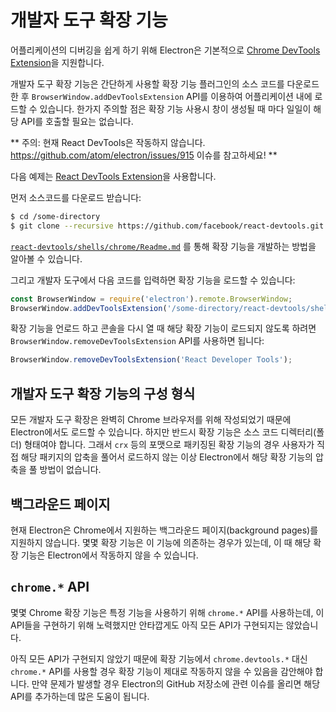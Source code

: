 ﻿# 개발자 도구 확장 기능

어플리케이션의 디버깅을 쉽게 하기 위해 Electron은 기본적으로 [Chrome DevTools Extension][devtools-extension]을 지원합니다.

개발자 도구 확장 기능은 간단하게 사용할 확장 기능 플러그인의 소스 코드를 다운로드한 후 `BrowserWindow.addDevToolsExtension` API를 이용하여
어플리케이션 내에 로드할 수 있습니다. 한가지 주의할 점은 확장 기능 사용시 창이 생성될 때 마다 일일이 해당 API를 호출할 필요는 없습니다.

** 주의: 현재 React DevTools은 작동하지 않습니다. https://github.com/atom/electron/issues/915 이슈를 참고하세요! **

다음 예제는 [React DevTools Extension](https://github.com/facebook/react-devtools)을 사용합니다.

먼저 소스코드를 다운로드 받습니다:

```bash
$ cd /some-directory
$ git clone --recursive https://github.com/facebook/react-devtools.git
```

[`react-devtools/shells/chrome/Readme.md`](https://github.com/facebook/react-devtools/blob/master/shells/chrome/Readme.md)
를 통해 확장 기능을 개발하는 방법을 알아볼 수 있습니다.

그리고 개발자 도구에서 다음 코드를 입력하면 확장 기능을 로드할 수 있습니다:

```javascript
const BrowserWindow = require('electron').remote.BrowserWindow;
BrowserWindow.addDevToolsExtension('/some-directory/react-devtools/shells/chrome');
```

확장 기능을 언로드 하고 콘솔을 다시 열 때 해당 확장 기능이 로드되지 않도록 하려면 `BrowserWindow.removeDevToolsExtension` API를 사용하면 됩니다:

```javascript
BrowserWindow.removeDevToolsExtension('React Developer Tools');
```

## 개발자 도구 확장 기능의 구성 형식

모든 개발자 도구 확장은 완벽히 Chrome 브라우저를 위해 작성되었기 때문에 Electron에서도 로드할 수 있습니다.
하지만 반드시 확장 기능은 소스 코드 디렉터리(폴더) 형태여야 합니다. 그래서 `crx` 등의 포맷으로 패키징된 확장 기능의 경우
사용자가 직접 해당 패키지의 압축을 풀어서 로드하지 않는 이상 Electron에서 해당 확장 기능의 압축을 풀 방법이 없습니다.

## 백그라운드 페이지

현재 Electron은 Chrome에서 지원하는 백그라운드 페이지(background pages)를 지원하지 않습니다.
몇몇 확장 기능은 이 기능에 의존하는 경우가 있는데, 이 때 해당 확장 기능은 Electron에서 작동하지 않을 수 있습니다.

## `chrome.*` API

몇몇 Chrome 확장 기능은 특정 기능을 사용하기 위해 `chrome.*` API를 사용하는데, 이 API들을 구현하기 위해 노력했지만 안타깝게도 아직 모든 API가 구현되지는 않았습니다.

아직 모든 API가 구현되지 않았기 때문에 확장 기능에서 `chrome.devtools.*` 대신 `chrome.*` API를 사용할 경우 확장 기능이 제대로 작동하지 않을 수 있음을 감안해야 합니다.
만약 문제가 발생할 경우 Electron의 GitHub 저장소에 관련 이슈를 올리면 해당 API를 추가하는데 많은 도움이 됩니다.

[devtools-extension]: https://developer.chrome.com/extensions/devtools
